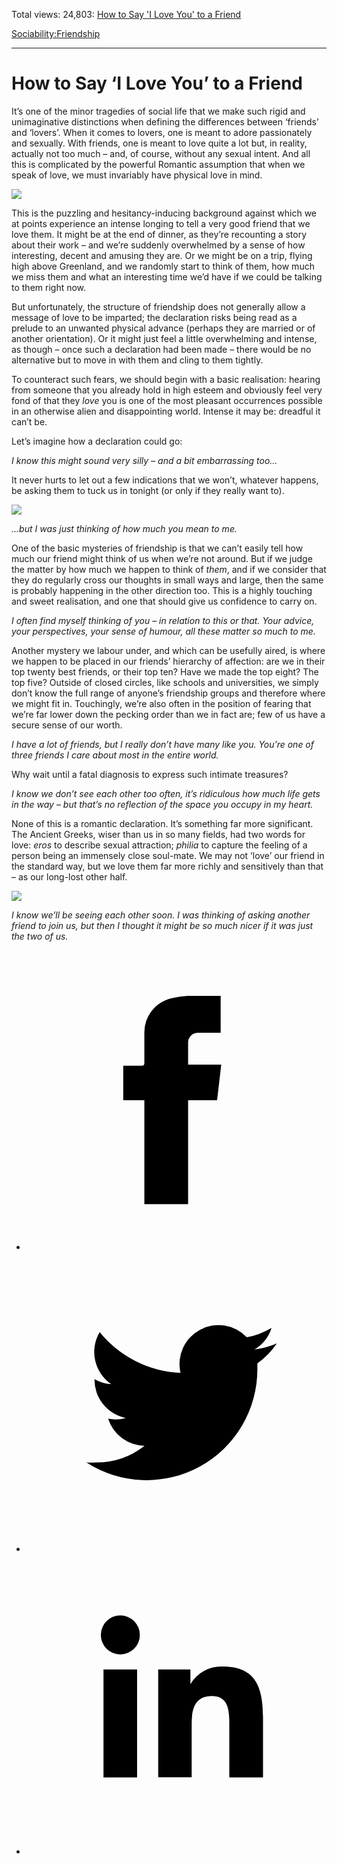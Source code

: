 Total views: 24,803: [How to Say 'I Love You' to a Friend](https://www.theschooloflife.com/thebookoflife/how-to-say-i-love-you-to-a-friend/)

[Sociability:](https://www.theschooloflife.com/thebookoflife/category/sociability/)[Friendship](https://www.theschooloflife.com/thebookoflife/category/sociability/friendship/)

* * *

# How to Say ‘I Love You’ to a Friend
<style>
						.alignnone {
  display: block;
  margin-left: auto;
  margin-right: auto;
  align: center:
}

.addtoany_share_save_container {
display:none;
}

.wp-block-image {
		display: block;
  margin-left: auto;
  margin-right: auto;
  width: 50%;
}

.aligncenter {
display: block;
  margin-left: auto;
  margin-right: auto;
  align: center:
}

@media only screen and (max-width: 500px) {
  .wp-block-image {
		display: block;
  margin-left: auto;
  margin-right: auto;
  width: 100%;
} }

h1 {max-width: 600px !important;
}
.s18-single-post .content-area .site-main article .post-cat-header-display + .old-wrapper p {
    font-size: 1.200em
}
						</style>

It’s one of the minor tragedies of social life that we make such rigid and unimaginative distinctions when defining the differences between ‘friends’ and ‘lovers’. When it comes to lovers, one is meant to adore passionately and sexually. With friends, one is meant to love quite a lot but, in reality, actually not too much – and, of course, without any sexual intent. And all this is complicated by the powerful Romantic assumption that when we speak of love, we must invariably have physical love in mind.

![](https://www.theschooloflife.com/thebookoflife/wp-content/uploads/2019/04/Love-Friends-1024x789.jpg)

This is the puzzling and hesitancy-inducing background against which we at points experience an intense longing to tell a very good friend that we love them. It might be at the end of dinner, as they’re recounting a story about their work – and we’re suddenly overwhelmed by a sense of how interesting, decent and amusing they are. Or we might be on a trip, flying high above Greenland, and we randomly start to think of them, how much we miss them and what an interesting time we’d have if we could be talking to them right now.

But unfortunately, the structure of friendship does not generally allow a message of love to be imparted; the declaration risks being read as a prelude to an unwanted physical advance (perhaps they are married or of another orientation). Or it might just feel a little overwhelming and intense, as though – once such a declaration had been made – there would be no alternative but to move in with them and cling to them tightly.

To counteract such fears, we should begin with a basic realisation: hearing from someone that you already hold in high esteem and obviously feel very fond of that they _love_ you is one of the most pleasant occurrences possible in an otherwise alien and disappointing world. Intense it may be: dreadful it can’t be.

Let’s imagine how a declaration could go:

_I know this might sound very silly – and a bit embarrassing too…_

It never hurts to let out a few indications that we won’t, whatever happens, be asking them to tuck us in tonight (or only if they really want to).

![](https://www.theschooloflife.com/thebookoflife/wp-content/uploads/2019/04/42568436704_a1a46a7d11_k-1024x768.jpg)

_…but I was just thinking of how much you mean to me._

One of the basic mysteries of friendship is that we can’t easily tell how much our friend might think of us when we’re not around. But if we judge the matter by how much we happen to think of _them_, and if we consider that they do regularly cross our thoughts in small ways and large, then the same is probably happening in the other direction too. This is a highly touching and sweet realisation, and one that should give us confidence to carry on.

_I often find myself thinking of you – in relation to this or that. Your advice, your perspectives, your sense of humour, all these matter so much to me._

Another mystery we labour under, and which can be usefully aired, is where we happen to be placed in our friends’ hierarchy of affection: are we in their top twenty best friends, or their top ten? Have we made the top eight? The top five? Outside of closed circles, like schools and universities, we simply don’t know the full range of anyone’s friendship groups and therefore where we might fit in. Touchingly, we’re also often in the position of fearing that we’re far lower down the pecking order than we in fact are; few of us have a secure sense of our worth.

_I have a lot of friends, but I really don’t have many like you. You’re one of three friends I care about most in the entire world._

Why wait until a fatal diagnosis to express such intimate treasures?

_I know we don’t see each other too often, it’s ridiculous how much life gets in the way – but that’s no reflection of the space you occupy in my heart._

None of this is a romantic declaration. It’s something far more significant. The Ancient Greeks, wiser than us in so many fields, had two words for love: _eros_ to describe sexual attraction; _philia_ to capture the feeling of a person being an immensely close soul-mate. We may not ‘love’ our friend in the standard way, but we love them far more richly and sensitively than that – as our long-lost other half.

![](https://www.theschooloflife.com/thebookoflife/wp-content/uploads/2019/04/1273786891_b5a5ed8347_b-1024x768.jpg)

_I know we’ll be seeing each other soon. I was thinking of asking another friend to join us, but then I thought it might be so much nicer if it was just the two of us._

<style>
    .iframe-class { display: block !important; }
</style>

- [<svg xmlns="http://www.w3.org/2000/svg" viewbox="0 0 26 26"><title>Facebook</title>
                    <g>
                        <path d="M8.38,10H9.92c.2,0,.29,0,.29-.28,0-.82,0-1.64,0-2.46a3.05,3.05,0,0,1,2.57-3.15A7.22,7.22,0,0,1,14,3.95c.86,0,1.71,0,2.57,0h.25v3.2h-2A.85.85,0,0,0,14,8c0,.62,0,1.24,0,1.91h2.87L16.51,13H14v9H10.21V13H8.38Z"></path>
                    </g>
                </svg>](http://www.facebook.com/sharer/sharer.php?u=https://www.theschooloflife.com/thebookoflife/how-to-say-i-love-you-to-a-friend/)
- [<svg xmlns="http://www.w3.org/2000/svg" viewbox="0 0 26 26"><title>Twitter</title>
                    <path d="M21.69,7.9a6.75,6.75,0,0,1-1.94.53,3.39,3.39,0,0,0,1.48-1.87,6.76,6.76,0,0,1-2.14.82,3.38,3.38,0,0,0-5.75,3.08,9.59,9.59,0,0,1-7-3.53,3.38,3.38,0,0,0,1,4.51A3.36,3.36,0,0,1,5.89,11v0A3.38,3.38,0,0,0,8.6,14.37a3.39,3.39,0,0,1-1.53.06,3.38,3.38,0,0,0,3.15,2.35A6.78,6.78,0,0,1,6,18.22a6.87,6.87,0,0,1-.81,0A9.6,9.6,0,0,0,20,10.08q0-.22,0-.44A6.86,6.86,0,0,0,21.69,7.9Z"></path>
                </svg>](http://twitter.com/share?url=https://www.theschooloflife.com/thebookoflife/how-to-say-i-love-you-to-a-friend/&text=&via=theschooloflife)
- [<svg xmlns="http://www.w3.org/2000/svg" viewbox="0 0 26 26"><title>LinkedIn</title>
<path class="cls-2" d="M6.67,10H9.58v9.36H6.67ZM8.13,5.32A1.69,1.69,0,1,1,6.44,7,1.69,1.69,0,0,1,8.13,5.32"></path><path class="cls-2" d="M11.41,10H14.2v1.28h0A3.06,3.06,0,0,1,17,9.75c2.95,0,3.49,1.94,3.49,4.46v5.14H17.57V14.79c0-1.09,0-2.48-1.51-2.48s-1.75,1.18-1.75,2.4v4.63H11.41Z"></path></svg>](https://www.linkedin.com/shareArticle?mini=true&url=https://www.theschooloflife.com/thebookoflife/how-to-say-i-love-you-to-a-friend/)
